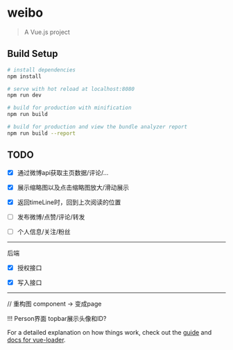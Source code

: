 # weibo

> A Vue.js project


## Build Setup

``` bash
# install dependencies
npm install

# serve with hot reload at localhost:8080
npm run dev

# build for production with minification
npm run build

# build for production and view the bundle analyzer report
npm run build --report
```



## TODO

- [x] 通过微博api获取主页数据/评论/...


- [x] 展示缩略图以及点击缩略图放大/滑动展示
- [x] 返回timeLine时，回到上次阅读的位置
- [ ] 发布微博/点赞/评论/转发
- [ ] 个人信息/关注/粉丝

------

后端

- [x] 授权接口
- [x] 写入接口


------

//  重构图 component -> 变成page

!!! Person界面 topbar展示头像和ID?




For a detailed explanation on how things work, check out the [guide](http://vuejs-templates.github.io/webpack/) and [docs for vue-loader](http://vuejs.github.io/vue-loader).
